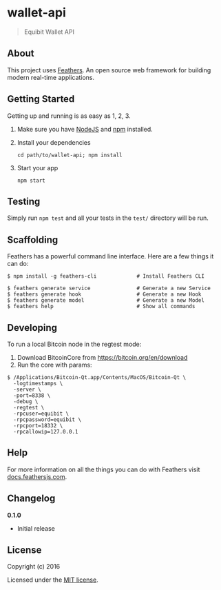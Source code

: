 # wallet-api

> Equibit Wallet API

## About

This project uses [Feathers](http://feathersjs.com). An open source web framework for building modern real-time applications.

## Getting Started

Getting up and running is as easy as 1, 2, 3.

1. Make sure you have [NodeJS](https://nodejs.org/) and [npm](https://www.npmjs.com/) installed.
2. Install your dependencies
    
    ```
    cd path/to/wallet-api; npm install
    ```

3. Start your app
    
    ```
    npm start
    ```

## Testing

Simply run `npm test` and all your tests in the `test/` directory will be run.

## Scaffolding

Feathers has a powerful command line interface. Here are a few things it can do:

```
$ npm install -g feathers-cli             # Install Feathers CLI

$ feathers generate service               # Generate a new Service
$ feathers generate hook                  # Generate a new Hook
$ feathers generate model                 # Generate a new Model
$ feathers help                           # Show all commands
```

## Developing

To run a local Bitcoin node in the regtest mode:

1. Download BitcoinCore from https://bitcoin.org/en/download
2. Run the core with params:
```
$ /Applications/Bitcoin-Qt.app/Contents/MacOS/Bitcoin-Qt \
  -logtimestamps \
  -server \
  -port=8338 \
  -debug \
  -regtest \
  -rpcuser=equibit \
  -rpcpassword=equibit \
  -rpcport=18332 \
  -rpcallowip=127.0.0.1
```

## Help

For more information on all the things you can do with Feathers visit [docs.feathersjs.com](http://docs.feathersjs.com).

## Changelog

__0.1.0__

- Initial release

## License

Copyright (c) 2016

Licensed under the [MIT license](LICENSE).
